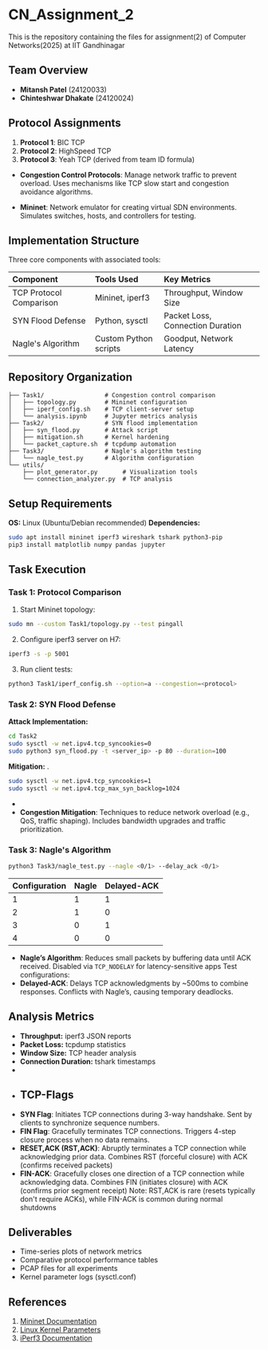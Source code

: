 # CN_Assignment_2
This is the repository containing the files for assignment(2) of Computer Networks(2025) at IIT Gandhinagar

## Team Overview

- **Mitansh Patel** (24120033)
- **Chinteshwar Dhakate** (24120024)


## Protocol Assignments

1. **Protocol 1**: BIC TCP
2. **Protocol 2**: HighSpeed TCP
3. **Protocol 3**: Yeah TCP (derived from team ID formula)
- **Congestion Control Protocols**: Manage network traffic to prevent overload. Uses mechanisms like TCP slow start and congestion avoidance algorithms.  

- **Mininet**: Network emulator for creating virtual SDN environments. Simulates switches, hosts, and controllers for testing.  

## Implementation Structure

Three core components with associated tools:


| Component | Tools Used | Key Metrics |
| :-- | :-- | :-- |
| TCP Protocol Comparison | Mininet, iperf3 | Throughput, Window Size |
| SYN Flood Defense | Python, sysctl | Packet Loss, Connection Duration |
| Nagle's Algorithm | Custom Python scripts | Goodput, Network Latency |

## Repository Organization

```
├── Task1/                 # Congestion control comparison
│   ├── topology.py        # Mininet configuration
│   ├── iperf_config.sh    # TCP client-server setup
│   └── analysis.ipynb     # Jupyter metrics analysis
├── Task2/                 # SYN flood implementation
│   ├── syn_flood.py       # Attack script
│   ├── mitigation.sh      # Kernel hardening
│   └── packet_capture.sh  # tcpdump automation
├── Task3/                 # Nagle's algorithm testing
│   └── nagle_test.py      # Algorithm configuration
└── utils/
    ├── plot_generator.py       # Visualization tools
    └── connection_analyzer.py  # TCP analysis
```


## Setup Requirements

**OS:** Linux (Ubuntu/Debian recommended)
**Dependencies:**

```bash
sudo apt install mininet iperf3 wireshark tshark python3-pip
pip3 install matplotlib numpy pandas jupyter
```


## Task Execution

### Task 1: Protocol Comparison

1. Start Mininet topology:
```bash
sudo mn --custom Task1/topology.py --test pingall
```

2. Configure iperf3 server on H7:
```bash
iperf3 -s -p 5001
```

3. Run client tests:
```bash
python3 Task1/iperf_config.sh --option=a --congestion=<protocol>
```


### Task 2: SYN Flood Defense

**Attack Implementation:**

```bash
cd Task2
sudo sysctl -w net.ipv4.tcp_syncookies=0
sudo python3 syn_flood.py -t <server_ip> -p 80 --duration=100
```

**Mitigation:**
.  
```bash
sudo sysctl -w net.ipv4.tcp_syncookies=1
sudo sysctl -w net.ipv4.tcp_max_syn_backlog=1024
```
 -
- **Congestion Mitigation**: 
 Techniques to reduce network overload (e.g., QoS, traffic shaping). Includes bandwidth upgrades and traffic prioritization.  

### Task 3: Nagle's Algorithm
```bash
python3 Task3/nagle_test.py --nagle <0/1> --delay_ack <0/1>
```

| Configuration | Nagle | Delayed-ACK |
| :-- | :-- | :-- |
| 1 | 1 | 1 |
| 2 | 1 | 0 |
| 3 | 0 | 1 |
| 4 | 0 | 0 |
- **Nagle’s Algorithm**: Reduces small packets by buffering data until ACK received. Disabled via `TCP_NODELAY` for latency-sensitive apps
Test configurations:
- **Delayed-ACK**: Delays TCP acknowledgments by ~500ms to combine responses. Conflicts with Nagle’s, causing temporary deadlocks.  

## Analysis Metrics

- **Throughput:** iperf3 JSON reports
- **Packet Loss:** tcpdump statistics
- **Window Size:** TCP header analysis
- **Connection Duration:** tshark timestamps
- 
- ## TCP-Flags
- **SYN Flag**: Initiates TCP connections during 3-way handshake. Sent by clients to synchronize sequence numbers.  
- **FIN Flag**: Gracefully terminates TCP connections. Triggers 4-step closure process when no data remains. 
- **RESET,ACK (RST,ACK)**: Abruptly terminates a TCP connection while acknowledging prior data. Combines RST (forceful closure) with ACK (confirms received packets) 
- **FIN-ACK**: Gracefully closes one direction of a TCP connection while acknowledging data. Combines FIN (initiates closure) with ACK (confirms prior segment receipt) 
Note: RST,ACK is rare (resets typically don't require ACKs), while FIN-ACK is common during normal shutdowns

## Deliverables

- Time-series plots of network metrics
- Comparative protocol performance tables
- PCAP files for all experiments
- Kernel parameter logs (sysctl.conf)


## References

1. [Mininet Documentation](http://mininet.org/)
2. [Linux Kernel Parameters](https://www.kernel.org/doc/html/latest/networkir)
3. [iPerf3 Documentation](https://iperf.fr/)

